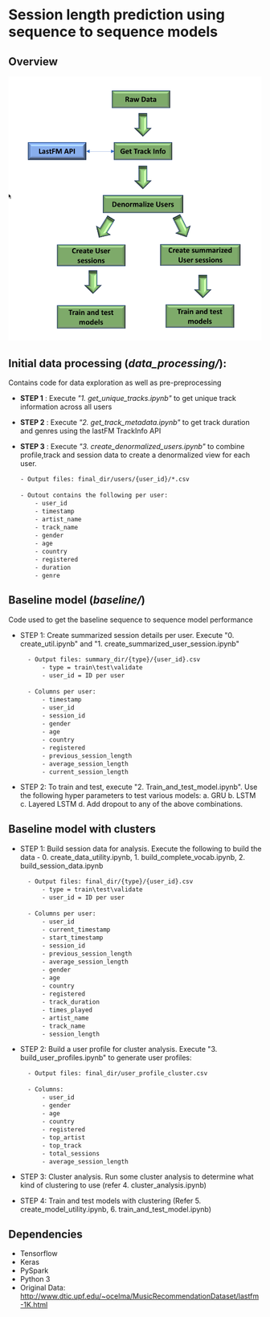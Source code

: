 # Session length prediction using sequence to sequence models

## Overview

![alt Overview of  data processing steps](data_pipeline.png)


## Initial data processing (*data_processing/*): 

Contains code for data exploration as well as pre-preprocessing

- __STEP 1__ : Execute *"1. get_unique_tracks.ipynb"* to get unique track information across all users

- __STEP 2__ : Execute *"2. get_track_metadata.ipynb"* to get track duration and genres using the lastFM TrackInfo API

- __STEP 3__ : Execute *"3. create_denormalized_users.ipynb"* to combine profile,track and session data to create a denormalized view for each user.

	```
	- Output files: final_dir/users/{user_id}/*.csv

	- Outout contains the following per user:
		- user_id
		- timestamp
		- artist_name
		- track_name
		- gender
		- age
		- country
		- registered
		- duration
		- genre
	```

## Baseline model (*baseline/*)

Code used to get the baseline sequence to sequence model performance 

- STEP 1: Create summarized session details per user. Execute "0. create_util.ipynb" and "1. create_summarized_user_session.ipynb"

	    - Output files: summary_dir/{type}/{user_id}.csv
	    	- type = train\test\validate
	    	- user_id = ID per user

		- Columns per user:
			- timestamp
			- user_id
			- session_id
			- gender
			- age
			- country
			- registered
			- previous_session_length
			- average_session_length
			- current_session_length

- STEP 2: To train and test, execute "2. Train_and_test_model.ipynb". Use the following hyper parameters to test various models:
		a. GRU
		b. LSTM
		c. Layered LSTM
		d. Add dropout to any of the above combinations.


## Baseline model with clusters

- STEP 1: Build session data for analysis. Execute the following to build the data - 0. create_data_utility.ipynb, 1. build_complete_vocab.ipynb, 2. build_session_data.ipynb

	    - Output files: final_dir/{type}/{user_id}.csv
	    	- type = train\test\validate
	    	- user_id = ID per user

		- Columns per user:
			- user_id
			- current_timestamp
			- start_timestamp			
			- session_id
			- previous_session_length
			- average_session_length
			- gender
			- age
			- country
			- registered
			- track_duration
			- times_played
			- artist_name
			- track_name
			- session_length


- STEP 2: Build a user profile for cluster analysis. Execute "3. build_user_profiles.ipynb" to generate user profiles:

	    - Output files: final_dir/user_profile_cluster.csv

		- Columns:
			- user_id
			- gender
			- age
			- country
			- registered
			- top_artist
			- top_track
			- total_sessions
			- average_session_length


- STEP 3: Cluster analysis. Run some cluster analysis to determine what kind  of clustering to use (refer 4. cluster_analysis.ipynb)

- STEP 4: Train and test models with clustering (Refer 5. create_model_utility.ipynb, 6. train_and_test_model.ipynb)


## Dependencies
- Tensorflow
- Keras
- PySpark
- Python 3
- Original Data: http://www.dtic.upf.edu/~ocelma/MusicRecommendationDataset/lastfm-1K.html


